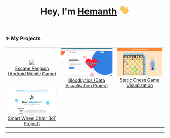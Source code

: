 <h1 align="center">Hey, I'm <a href="https://www.blackcater.win/" target="_blank">Hemanth</a> <img
src="https://github.com/hemanth-sunkireddy/hemanth-sunkireddy/raw/main/Hi.gif" height="32" /></h1>

<br />

### :sparkles: My Projects

<table>
  <tr>
    <td align="center">
      <a href="https://github.com/hemanth-sunkireddy/Escape-Penguin">
        <img src="https://github.com/hemanth-sunkireddy/Penguin-Glide/blob/main/fastlane/metadata/android/en-IN/images/phoneScreenshots/1_en-IN.png" width="200px;" />
      </a>
      <br />
      <a href="https://github.com/hemanth-sunkireddy/Penguin-Glide">Escape Penguin (Android Mobile Game)</a>
    </td>
     <td align="center">
      <a href="https://github.com/hemanth-sunkireddy/BloodLytics">
        <img src="https://github.com/hemanth-sunkireddy/BloodLytics/blob/main/assets/images/home-page.png" width="200px;" />
      </a>
      <br />
      <a href="https://github.com/hemanth-sunkireddy/BloodLytics">BloodLytics (Data Visualisation Projec)</a>
    </td>
     <td align="center">
      <a href="https://github.com/hemanth-sunkireddy/Static_Chess_Game_Visualisation">
        <img src="https://github.com/hemanth-sunkireddy/Static_Chess_Game_Visualisation/blob/main/images/game2.png" width="200px;" />
      </a>
      <br />
      <a href="https://github.com/hemanth-sunkireddy/Static_Chess_Game_Visualisation">Static Chess Game Visualisation</a>
    </td>
  </tr>
  
  <tr>
    <td align="center">
      <a href="https://github.com/hemanth-sunkireddy/IoT_Project">
        <img src="https://github.com/hemanth-sunkireddy/IoT_Project/blob/main/homepage.png" width="200px;" />
      </a>
      <br />
      <a href="https://github.com/hemanth-sunkireddy/IoT_Project">Smart Wheel Chair (IoT Project)</a>
    </td>
    

    
   
  
  </tr>
 
</table>

---
